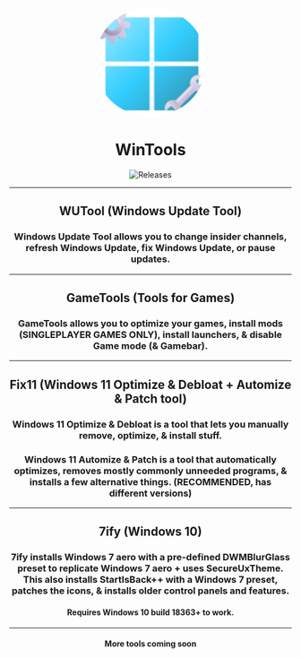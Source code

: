 <div align="center">

  <img src="images/wintools.png" alt="WinTools logo" width="200px" style="border-radius: 50%" />

  # WinTools
  ![Releases](https://img.shields.io/badge/Indev-green?style=flat&logo=github&label=Release&cacheSeconds=https%3A%2F%2Fgithub.com%2FMadeByRedPCat%2FWinTools%2Freleases%2Flatest)

  ---
  ## WUTool (Windows Update Tool)
  ### Windows Update Tool allows you to change insider channels, refresh Windows Update, fix Windows Update, or pause updates.
  ---
  ## GameTools (Tools for Games)
  ### GameTools allows you to optimize your games, install mods (SINGLEPLAYER GAMES ONLY), install launchers, & disable Game mode (& Gamebar).
  ---
  ## Fix11 (Windows 11 Optimize & Debloat + Automize & Patch tool)
  ### Windows 11 Optimize & Debloat is a tool that lets you manually remove, optimize, & install stuff.
  ### Windows 11 Automize & Patch is a tool that automatically optimizes, removes mostly commonly unneeded programs, & installs a few alternative things. (RECOMMENDED, has different versions)
  ---
  ## 7ify (Windows 10)
  ### 7ify installs Windows 7 aero with a pre-defined DWMBlurGlass preset to replicate Windows 7 aero + uses SecureUxTheme. This also installs StartIsBack++ with a Windows 7 preset, patches the icons, & installs older control panels and features.
  #### Requires Windows 10 build 18363+ to work.
  ---
  #### More tools coming soon

  

